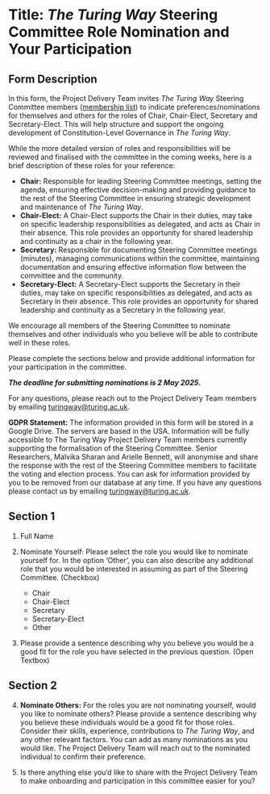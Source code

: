 # Title: *The Turing Way* Steering Committee Role Nomination and Your Participation

## Form Description

In this form, the Project Delivery Team invites *The Turing Way* Steering Committee members ([membership list](https://docs.google.com/spreadsheets/d/1-hF8xtVHA7kp_AuRTaT3AgY8xqyYXFPOt2UO7Hb8ntk/edit?gid=0#gid=0)) to indicate preferences/nominations for themselves and others for the roles of Chair, Chair-Elect, Secretary and Secretary-Elect.
This will help structure and support the ongoing development of Constitution-Level Governance in *The Turing Way*.

While the more detailed version of roles and responsibilities will be reviewed and finalised with the committee in the coming weeks, here is a brief description of these roles for your reference: 

* **Chair:** Responsible for leading Steering Committee meetings, setting the agenda, ensuring effective decision-making and providing guidance to the rest of the Steering Committee in ensuring strategic development and maintenance of *The Turing Way*.
* **Chair-Elect:** A Chair-Elect supports the Chair in their duties, may take on specific leadership responsibilities as delegated, and acts as Chair in their absence. This role provides an opportunity for shared leadership and continuity as a chair in the following year.
* **Secretary:** Responsible for documenting Steering Committee meetings (minutes), managing communications within the committee, maintaining documentation and ensuring effective information flow between the committee and the community.
* **Secretary-Elect:** A Secretary-Elect supports the Secretary in their duties, may take on specific responsibilities as delegated, and acts as Secretary in their absence. This role provides an opportunity for shared leadership and continuity as a Secretary in the following year.

We encourage all members of the Steering Committee to nominate themselves and other individuals who you believe will be able to contribute well in these roles.

Please complete the sections below and provide additional information for your participation in the committee. 

***The deadline for submitting nominations is 2 May 2025*.**

For any questions, please reach out to the Project Delivery Team members by emailing [turingway@turing.ac.uk](mailto:turingway@turing.ac.uk). 

**GDPR Statement:** The information provided in this form will be stored in a Google Drive. The servers are based in the USA. Information will be fully accessible to The Turing Way Project Delivery Team members currently supporting the formalisation of the Steering Committee. Senior Researchers, Malvika Sharan and Arielle Bennett, will anonymise and share the response with the rest of the Steering Committee members to facilitate the voting and election process. You can ask for information provided by you to be removed from our database at any time. If you have any questions please contact us by emailing [turingway@turing.ac.uk](mailto:turingway@turing.ac.uk). 

## Section 1

1. Full Name

2. Nominate Yourself: Please select the role you would like to nominate yourself for. In the option ‘Other’, you can also describe any additional role that you would be interested in assuming as part of the Steering Committee. (Checkbox)
    * Chair
    * Chair-Elect
    * Secretary
    * Secretary-Elect
    * Other

3. Please provide a sentence describing why you believe you would be a good fit for the role you have selected in the previous question. (Open Textbox)

## Section 2 

4. **Nominate Others:** For the roles you are not nominating yourself, would you like to nominate others? Please provide a sentence describing why you believe these individuals would be a good fit for those roles. Consider their skills, experience, contributions to *The Turing Way*, and any other relevant factors. You can add as many nominations as you would like. The Project Delivery Team will reach out to the nominated individual to confirm their preference.

5. Is there anything else you’d like to share with the Project Delivery Team to make onboarding and participation in this committee easier for you?
